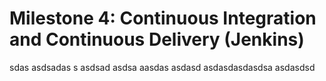 # Milestone 4: Continuous Integration and Continuous Delivery (Jenkins) 
sdas
asdsadas
s
asdsad
asdsa
aasdas
asdasd
asdasdasdasdsa
asdasdsd
